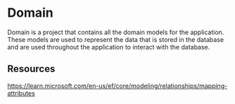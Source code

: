 # Domain

Domain is a project that contains all the domain models for the application. These models are used to represent the data that is stored in the database and are used throughout the application to interact with the database.

## Resources

https://learn.microsoft.com/en-us/ef/core/modeling/relationships/mapping-attributes
